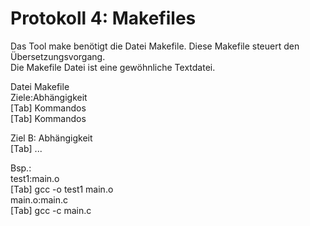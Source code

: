 # Protokoll 4: Makefiles

Das Tool make benötigt die Datei Makefile. Diese Makefile steuert den Übersetzungsvorgang.   
Die Makefile Datei ist eine gewöhnliche Textdatei.  

Datei Makefile  
Ziele:Abhängigkeit  
[Tab] Kommandos  
[Tab] Kommandos

Ziel B: Abhängigkeit  
[Tab] ...  

Bsp.:  
test1:main.o  
[Tab] gcc -o test1 main.o  
main.o:main.c  
[Tab] gcc -c main.c  


